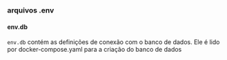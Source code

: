 ### arquivos .env

#### env.db
`env.db` contém as definições de conexão com o banco de dados. Ele é lido por docker-compose.yaml para a criação do banco de dados
